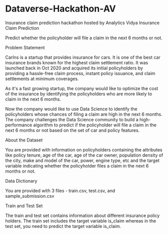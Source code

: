 # Dataverse-Hackathon-AV
Insurance claim prediction hackathon hosted by Analytics Vidya
Insurance Claim Prediction



Predict whether the policyholder will file a claim in the next 6 months or not.





Problem Statement



CarIns is a startup that provides insurance for cars. It is one of the best car insurance brands known for the highest claim settlement ratio. It was launched back in Oct 2020 and acquired its initial policyholders by providing a hassle-free claim process, instant policy issuance, and claim settlements at minimum coverages.


As it's a fast growing startup, the company would like to optimize the cost of the insurance by identifying the policyholders who are more likely to claim in the next 6 months. 

Now the company would like to use Data Science to identify the policyholders whose chances of filing a claim are high in the next 6 months. The company challenges the Data Science community to build a high-performance algorithm to predict if the policyholder will file a claim in the next 6 months or not based on the set of car and policy features.





About the Dataset



You are provided with information on policyholders containing the attributes like policy tenure, age of the car, age of the car owner, population density of the city, make and model of the car, power, engine type, etc and the target variable indicating whether the policyholder files a claim in the next 6 months or not.



Data Dictionary



You are provided with 3 files - train.csv, test.csv, and sample_submission.csv



Train and Test Set



The train and test set contains information about different insurance policy holders. The train set includes the target variable is_claim whereas in the test set, you need to predict the target variable is_claim.
